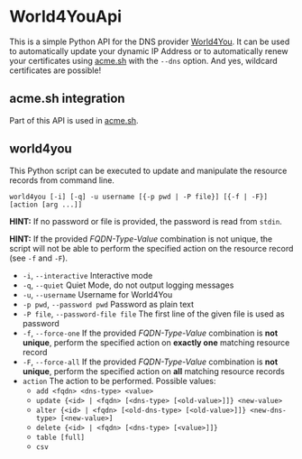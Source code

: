 
# World4YouApi
This is a simple Python API for the DNS provider [World4You](https://www.world4you.com/).
It can be used to automatically update your dynamic IP Address or to automatically renew 
your certificates using [acme.sh](https://github.com/acmesh-official/acme.sh) with the ```--dns``` option.
And yes, wildcard certificates are possible!


## acme.sh integration
Part of this API is used in [acme.sh](https://github.com/NerLOR/acme.sh).


## world4you
This Python script can be executed to update and manipulate the resource records 
from command line.

```
world4you [-i] [-q] -u username [{-p pwd | -P file}] [{-f | -F}] [action [arg ...]]
```

**HINT:** If no password or file is provided, the password is read from `stdin`.

**HINT:** If the provided *FQDN-Type-Value* combination is not unique, the script will not be able to perform the specified action on the resource record (see `-f` and `-F`).

* `-i`, `--interactive` Interactive mode
* `-q`, `--quiet` Quiet Mode, do not output logging messages
* `-u`, `--username` Username for World4You
* `-p pwd`, `--password pwd` Password as plain text
* `-P file`, `--password-file file` The first line of the given file is used as password
* `-f`, `--force-one` If the provided *FQDN-Type-Value* combination is **not unique**, perform the specified action on **exactly one** matching resource record
* `-F`, `--force-all` If the provided *FQDN-Type-Value* combination is **not unique**, perform the specified action on **all** matching resource records
* `action` The action to be performed. Possible values:
    * `add <fqdn> <dns-type> <value>`
    * `update {<id> | <fqdn> [<dns-type> [<old-value>]]} <new-value>`
    * `alter {<id> | <fqdn> [<old-dns-type> [<old-value>]]} <new-dns-type> [<new-value>]`
    * `delete {<id> | <fqdn> [<dns-type> [<value>]]}`
    * `table [full]`
    * `csv`
